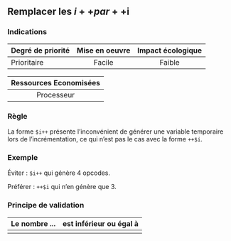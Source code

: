 ## Remplacer les $i++ par ++$i
### Indications
| Degré de priorité |      Mise en oeuvre       |  Impact écologique    | 
|-------------------|:-------------------------:|:---------------------:|
|  Prioritaire      |   Facile                  |   Faible              | 


|Ressources Economisées                                      |
|:----------------------------------------------------------:|
| Processeur   |

### Règle
La forme `$i++` présente l’inconvénient de générer une variable temporaire lors de l’incrémentation, ce qui n’est pas le cas avec la forme
`++$i`.

### Exemple
Éviter :
`$i++`
qui génère 4 opcodes.

Préférer :
`++$i`
qui n’en génère que 3.


### Principe de validation

| Le nombre ...     | est inférieur ou égal à   |  
|-------------------|:-------------------------:|
|   |   |
